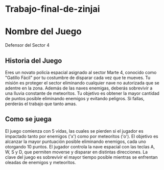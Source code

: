 # Trabajo-final-de-zinjai
# Nombre del Juego

Defensor del Sector 4

## Historia del Juego

Eres un novato policía espacial asignado al sector Marte 4, conocido como "Gatillo Fácil" por tu costumbre de disparar cada vez que te mueves. Tu misión es proteger el sector eliminando cualquier nave no autorizada que se adentre en la zona. Además de las naves enemigas, deberás sobrevivir a una lluvia constante de meteoritos. Tu objetivo es obtener la mayor cantidad de puntos posible eliminando enemigos y evitando peligros. Si fallas, perderás el trabajo que tanto amas.

## Como se juega

El juego comienza con 5 vidas, las cuales se pierden si el jugador es impactado tanto por enemigos ('x') como por meteoritos ('o'). El objetivo es alcanzar la mayor puntuación posible eliminando enemigos, cada uno otorgando 10 puntos. El jugador controla la nave espacial con las teclas A, W, S y D, que permiten moverse y disparar en distintas direcciones. La clave del juego es sobrevivir el mayor tiempo posible mientras se enfrentan oleadas de enemigos y meteoritos.

